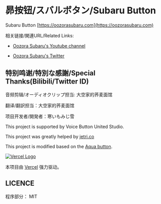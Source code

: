 # 昴按钮/スバルボタン/Subaru Button

Subaru Button [https://oozorasubaru.com](https://oozorasubaru.com)


相关链接/関連URL/Related Links:

* [Oozora Subaru's Youtube channel](https://www.youtube.com/channel/UCvzGlP9oQwU--Y0r9id_jnA)

* [Oozora Subaru's Twitter](https://twitter.com/oozorasubaru)

## 特别鸣谢/特別な感謝/Special Thanks(Bilibili/Twitter ID)

音频剪辑/オーディオクリップ担当: 大空家的荞麦面馆

翻译/翻訳担当：大空家的荞麦面馆

项目开发者/開発者：寒いもみじ雪

This project is supported by Voice Button United Studio.

This project was greatly helped by [jetri.co](https://twitter.com/dragonjetmkii?s=09) 

This project is modified based on the [Aqua button](https://github.com/zyzsdy/aqua-button).

[![Vercel Logo](https://cdn.jsdelivr.net/gh/paizi/vue-test/vercel.svg)](https://www.vercel.com/?utm_source=vbuposc&utm_campaign=oss)

本项目由 [Vercel](https://www.vercel.com/?utm_source=vbuposc&utm_campaign=oss) 强力驱动。

## LICENCE

程序部分： MIT

